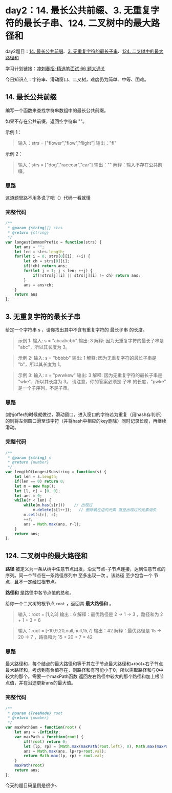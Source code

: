 # day2：14. 最长公共前缀、3. 无重复字符的最长子串、124. 二叉树中的最大路径和

day2题目：[14. 最长公共前缀](https://leetcode-cn.com/problems/longest-common-prefix/)、[3. 无重复字符的最长子串](https://leetcode.cn/problems/longest-substring-without-repeating-characters/)、[124. 二叉树中的最大路径和](https://leetcode-cn.com/problems/binary-tree-maximum-path-sum/)

学习计划链接：[冲刺春招-精选笔面试 66 题大通关](https://leetcode-cn.com/study-plan/bytedancecampus/?progress=dcmyjb3)

今日知识点：字符串、滑动窗口、二叉树，难度仍为简单、中等、困难。

## 14. 最长公共前缀

编写一个函数来查找字符串数组中的最长公共前缀。

如果不存在公共前缀，返回空字符串 ""。

示例 1：

> 输入：strs = \["flower","flow","flight"] 输出："fl"

示例 2：

> 输入：strs = \["dog","racecar","car"] 输出："" 解释：输入不存在公共前缀。

### 思路

这道题思路不用多说了吧（）代码一看就懂

### 完整代码

```javascript
/**
 * @param {string[]} strs
 * @return {string}
 */
var longestCommonPrefix = function(strs) {
    let ans = "";
    let len = strs.length;
    for(let i = 0; strs[0][i]; ++i) {
        let ch = strs[0][i];
        if(!ch) return ans;
        for(let j = 1; j < len; ++j) {
            if(!strs[j][i] || strs[j][i] != ch) return ans;
        }    
        ans = ans+ch;
    }
    return ans
};
```

## 3. 无重复字符的最长子串

给定一个字符串 s ，请你找出其中不含有重复字符的 最长子串 的长度。

> 示例 1: 输入: s = "abcabcbb" 输出: 3 解释: 因为无重复字符的最长子串是 "abc"，所以其长度为 3。

> 示例 2: 输入: s = "bbbbb" 输出: 1 解释: 因为无重复字符的最长子串是 "b"，所以其长度为 1。

> 示例 3: 输入: s = "pwwkew" 输出: 3 解释: 因为无重复字符的最长子串是 "wke"，所以其长度为 3。 请注意，你的答案必须是 子串 的长度，"pwke" 是一个子序列，不是子串。

### 思路

剑指offer的时候就做过，滑动窗口，进入窗口的字符若为重复（用hash存判断）的则将左侧窗口滑至该字符（并将hash中相应的key删除）同时记录长度，再继续滑动。

### 完整代码

```javascript
/**
 * @param {string} s
 * @return {number}
 */
var lengthOfLongestSubstring = function(s) {
    let len = s.length;
    if(len == 0) return 0;
    let m = new Map();
    let [l, r] = [0, 0];
    let ans = 0;
    while(r < len) {
        while(m.has(s[r]))    // 出现过
            m.delete(s[l++]);   // 删除最左边的元素 直至出现过的元素消失
        m.set(s[r], r);
        ++r;
        ans = Math.max(ans, r-l);
    }
    return ans;
};
```

## 124. 二叉树中的最大路径和

**路径** 被定义为一条从树中任意节点出发，沿父节点-子节点连接，达到任意节点的序列。同一个节点在一条路径序列中 至多出现一次 。该路径 至少包含一个 节点，且不一定经过根节点。

**路径和** 是路径中各节点值的总和。

给你一个二叉树的根节点 `root` ，返回其 **最大路径和** 。

> 输入：root = \[1,2,3] 输出：6 解释：最优路径是 2 -> 1 -> 3 ，路径和为 2 + 1 + 3 = 6

> 输入：root = \[-10,9,20,null,null,15,7] 输出：42 解释：最优路径是 15 -> 20 -> 7 ，路径和为 15 + 20 + 7 = 42

### 思路

最大路径和，每个结点的最大路径和等于其左子节点最大路径和+root+右子节点最大路径和，考虑到有负值存在，则路径和有可能小于0，所以需取路径和与0中较大的那个。需要一个maxPath函数 返回左右路径中较大的那个路径和加上根节点值，并在沿途更新ans的最大值。

### 完整代码

```javascript
/**
 * @param {TreeNode} root
 * @return {number}
 */
var maxPathSum = function(root) {
    let ans = -Infinity;
    var maxPath = function(root) {
        if(!root) return 0;
        let [lp, rp] = [Math.max(maxPath(root.left), 0), Math.max(maxPath(root.right), 0)];
        ans = Math.max(ans, lp+rp+root.val);
        return Math.max(lp, rp) + root.val;
    }
    maxPath(root)
    return ans;
};
```

今天的题目码量倒是很少\~
